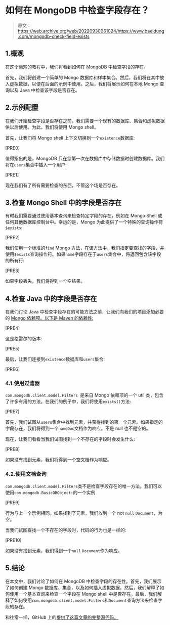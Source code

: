 # 如何在 MongoDB 中检查字段存在？

> 原文：<https://web.archive.org/web/20220930061024/https://www.baeldung.com/mongodb-check-field-exists>

## 1.概观

在这个简短的教程中，我们将看到如何在 [MongoDB](/web/20220926194125/https://www.baeldung.com/java-mongodb) 中检查字段的存在。

首先，我们将创建一个简单的 Mongo 数据库和样本集合。然后，我们将在其中放入虚拟数据，以便在后面的示例中使用。之后，我们将展示如何在本地 Mongo 查询以及 Java 中检查该字段是否存在。

## 2.示例配置

在我们开始检查字段是否存在之前，我们需要一个现有的数据库、集合和虚拟数据供以后使用。为此，我们将使用 Mongo shell。

首先，让我们将 Mongo shell 上下文切换到一个`existence`数据库:

[PRE0]

值得指出的是，MongoDB 只在您第一次在数据库中存储数据时创建数据库。我们将在`users`集合中插入一个用户:

[PRE1]

现在我们有了所有需要检查的东西，不管这个场是否存在。

## 3.检查 Mongo Shell 中的字段是否存在

有时我们需要通过使用基本查询来检查特定字段的存在，例如在 Mongo Shell 或任何其他数据库控制台中。幸运的是，Mongo 为此提供了一个特殊的查询操作符`$exists`:

[PRE2]

我们使用一个标准的`find` Mongo 方法，在该方法中，我们指定要查找的字段，并使用`$exists`查询操作符。如果`name`字段存在于`users`集合中，将返回包含该字段的所有行:

[PRE3]

如果字段丢失，我们将得到一个空结果。

## 4.检查 Java 中的字段是否存在

在我们讨论 Java 中检查字段存在的可能方法之前，让我们向我们的项目添加必要的 [Mongo 依赖项。以下是 Maven 的依赖性:](https://web.archive.org/web/20220926194125/https://search.maven.org/search?q=a:mongo-java-driver%20AND%20g:org.mongodb)

[PRE4]

这是格雷尔的版本:

[PRE5]

最后，让我们连接到`existence`数据库和`users`集合:

[PRE6]

### 4.1.使用过滤器

`com.mongodb.client.model.Filters `是来自 Mongo 依赖项的一个 util 类，包含了许多有用的方法。在我们的例子中，我们将使用`exists()`方法:

[PRE7]

首先，我们试图从`users`集合中找到元素，并获得找到的第一个元素。如果指定的字段存在，我们将得到一个`nameDoc`文档作为响应。不是 null 也不是空的。

现在，让我们看看当我们试图找到一个不存在的字段时会发生什么:

[PRE8]

如果没有找到元素，我们将得到一个空文档作为响应。

### 4.2.使用文档查询

`com.mongodb.client.model.Filters`类不是检查字段存在的唯一方法。我们可以使用`com.mongodb.BasicDBObject:`的一个实例

[PRE9]

行为与上一个示例相同。如果找到了元素，我们收到一个 not `null` `Document`，为空。

当我们试图查找一个不存在的字段时，代码的行为也是一样的:

[PRE10]

如果没有找到元素，我们得到一个`null` `Document`作为响应。

## 5.结论

在本文中，我们讨论了如何在 MongoDB 中检查字段的存在性。首先，我们展示了如何创建 Mongo 数据库、集合，以及如何插入虚拟数据。然后，我们解释了如何使用一个基本查询来检查一个字段在 Mongo shell 中是否存在。最后，我们解释了如何使用`com.mongodb.client.model.Filters`和`Document`查询方法来检查字段的存在。

和往常一样，GitHub 上的[提供了这篇文章的完整源代码。](https://web.archive.org/web/20220926194125/https://github.com/eugenp/tutorials/tree/master/persistence-modules/java-mongodb-2)